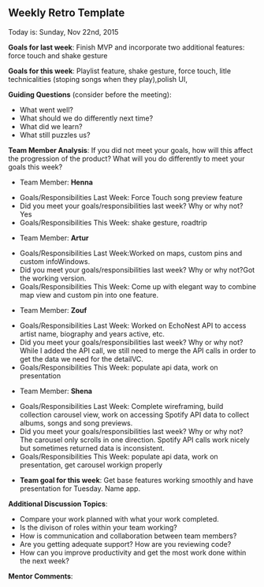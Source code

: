## Weekly Retro Template 
Today is: Sunday, Nov 22nd, 2015

**Goals for last week**:
Finish MVP and incorporate two additional features: force touch and shake gesture

**Goals for this week**:
Playlist feature, shake gesture, force touch, litle technicalities (stoping songs when they play),polish UI, 

**Guiding Questions** (consider before the meeting):

*  What went well?
*  What should we do differently next time? 
*  What did we learn?
*  What still puzzles us? 

**Team Member Analysis**:
If you did not meet your goals, how will this affect the progression of the product? What will you do differently to meet your goals this week?

* Team Member: **Henna**
- Goals/Responsibilities Last Week: Force Touch song preview feature
- Did you meet your goals/responsibilities last week? Why or why not? Yes
- Goals/Responsibilities This Week: shake gesture, roadtrip
*  Team Member: **Artur** 
- Goals/Responsibilities Last Week:Worked on maps, custom pins and custom infoWindows.
- Did you meet your goals/responsibilities last week? Why or why not?Got the working version.
- Goals/Responsibilities This Week: Come up with elegant way to combine map view and custom pin into one feature. 
* Team Member: **Zouf**
- Goals/Responsibilities Last Week: Worked on EchoNest API to access artist name, biography and years active, etc. 
- Did you meet your goals/responsibilities last week? Why or why not? While I added the API call, we still need to merge the API calls in order to get the data we need for the detailVC. 
- Goals/Responsibilities This Week: populate api data, work on presentation
* Team Member: **Shena**
- Goals/Responsibilities Last Week: Complete wireframing, build collection carousel view, work on accessing Spotify API data to collect albums, songs and song previews. 
- Did you meet your goals/responsibilities last week? Why or why not? The carousel only scrolls in one direction. Spotify API calls work nicely but sometimes returned data is inconsistent.
- Goals/Responsibilities This Week: populate api data, work on presentation, get carousel workign properly
* **Team goal for this week**: Get base features working smoothly and have presentation for Tuesday. Name app. 

**Additional Discussion Topics**:

*  Compare your work planned with what your work completed. 
*  Is the divison of roles within your team working?
*  How is communication and collaboration between team members?
*  Are you getting adequate support? How are you reviewing code?
*  How can you improve productivity and get the most work done within the next week?

**Mentor Comments**:
